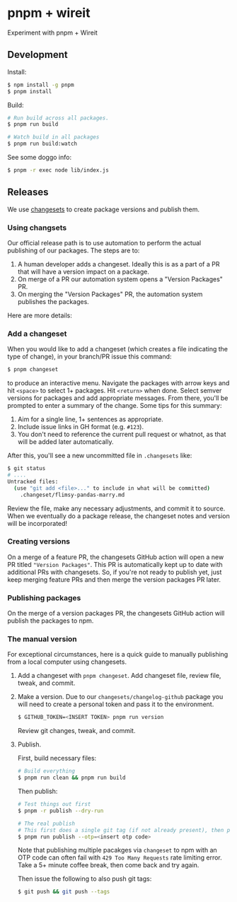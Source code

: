 pnpm + wireit
=============

Experiment with pnpm + Wireit

## Development

Install:

```sh
$ npm install -g pnpm
$ pnpm install
```

Build:

```sh
# Run build across all packages.
$ pnpm run build

# Watch build in all packages
$ pnpm run build:watch
```

See some doggo info:

```sh
$ pnpm -r exec node lib/index.js
```

## Releases

We use [changesets](https://github.com/changesets/changesets) to create package versions and publish them.

### Using changsets

Our official release path is to use automation to perform the actual publishing of our packages. The steps are to:

1. A human developer adds a changeset. Ideally this is as a part of a PR that will have a version impact on a package.
2. On merge of a PR our automation system opens a "Version Packages" PR.
3. On merging the "Version Packages" PR, the automation system publishes the packages.

Here are more details:

### Add a changeset

When you would like to add a changeset (which creates a file indicating the type of change), in your branch/PR issue this command:

```sh
$ pnpm changeset
```

to produce an interactive menu. Navigate the packages with arrow keys and hit `<space>` to select 1+ packages. Hit `<return>` when done. Select semver versions for packages and add appropriate messages. From there, you'll be prompted to enter a summary of the change. Some tips for this summary:

1. Aim for a single line, 1+ sentences as appropriate.
2. Include issue links in GH format (e.g. `#123`).
3. You don't need to reference the current pull request or whatnot, as that will be added later automatically.

After this, you'll see a new uncommitted file in `.changesets` like:

```sh
$ git status
# ....
Untracked files:
  (use "git add <file>..." to include in what will be committed)
	.changeset/flimsy-pandas-marry.md
```

Review the file, make any necessary adjustments, and commit it to source. When we eventually do a package release, the changeset notes and version will be incorporated!

### Creating versions

On a merge of a feature PR, the changesets GitHub action will open a new PR titled `"Version Packages"`. This PR is automatically kept up to date with additional PRs with changesets. So, if you're not ready to publish yet, just keep merging feature PRs and then merge the version packages PR later.

### Publishing packages

On the merge of a version packages PR, the changesets GitHub action will publish the packages to npm.

### The manual version

For exceptional circumstances, here is a quick guide to manually publishing from a local computer using changesets.

1. Add a changeset with `pnpm changeset`. Add changeset file, review file, tweak, and commit.
2. Make a version. Due to our `changesets/changelog-github` package you will need to create a personal token and pass it to the environment.

    ```sh
    $ GITHUB_TOKEN=<INSERT TOKEN> pnpm run version
    ```

    Review git changes, tweak, and commit.

3. Publish.

    First, build necessary files:

    ```sh
    # Build everything
    $ pnpm run clean && pnpm run build
    ```

    Then publish:

    ```sh
    # Test things out first
    $ pnpm -r publish --dry-run

    # The real publish
    # This first does a single git tag (if not already present), then publishes
    $ pnpm run publish --otp=<insert otp code>
    ```

    Note that publishing multiple pacakges via `changeset` to npm with an OTP code can often fail with `429 Too Many Requests` rate limiting error. Take a 5+ minute coffee break, then come back and try again.

    Then issue the following to also push git tags:

    ```sh
    $ git push && git push --tags
    ```

